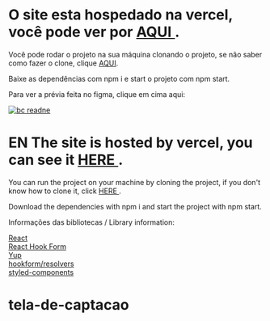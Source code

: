 # O site esta hospedado na vercel, você pode ver por <a href="https://tela-de-captacao-ed5s4eya1-eliasgabriel1.vercel.app/"> AQUI </a>.

Você pode rodar o projeto na sua máquina clonando o projeto, se não saber como fazer o clone, clique <a href="https://www.atlassian.com/br/git/tutorials/setting-up-a-repository/git-clone"> AQUI</a>.

Baixe as dependências com npm i e start o projeto com npm start.


Para ver a prévia feita no figma, clique em cima aqui:

<a href="https://www.figma.com/file/04VksldwQwGxOCyJU4GZtl/frame1?node-id=0%3A1"  target="_blank">![bc readne](https://user-images.githubusercontent.com/50595684/140429879-5a548f2f-71a6-411f-b06c-0ce9b845198d.PNG) </a>


# EN The site is hosted by vercel, you can see it <a href="https://tela-de-captacao-ed5s4eya1-eliasgabriel1.vercel.app/"> HERE </a>.

You can run the project on your machine by cloning the project, if you don't know how to clone it, click <a href="https://www.atlassian.com/br/git/tutorials/setting-up-a-repository/git-clone"> HERE </a>.


Download the dependencies with npm i and start the project with npm start.


Informações das bibliotecas / Library information:
 

<a href="https://pt-br.reactjs.org/"> React </a> <br>
<a href="https://react-hook-form.com/"> React Hook Form</a><br>
<a href="https://www.npmjs.com/package/yup"> Yup </a><br>
<a href="https://www.npmjs.com/package/@hookform/resolvers"> hookform/resolvers </a><br>
<a href="https://styled-components.com/docs"> styled-components</a>
# tela-de-captacao
